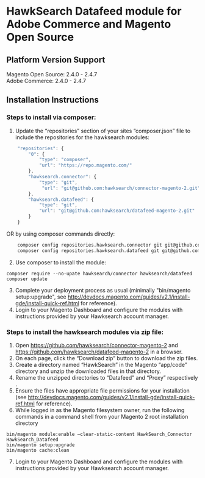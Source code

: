 # HawkSearch Datafeed module for Adobe Commerce and Magento Open Source

## Platform Version Support
Magento Open Source: 2.4.0 - 2.4.7  
Adobe Commerce: 2.4.0 - 2.4.7

## Installation Instructions
### Steps to install via composer:
1. Update the “repositories” section of your sites “composer.json” file to include the repositories for the hawksearch modules:
```javascript
    "repositories": {
        "0": {
            "type": "composer",
            "url": "https://repo.magento.com/"
        },
        "hawksearch.connector": {
            "type": "git",
             "url": "git@github.com:hawksearch/connector-magento-2.git"
        },
        "hawksearch.datafeed": {
            "type": "git",
            "url": "git@github.com:hawksearch/datafeed-magento-2.git"
        }
    }
```
 OR by using composer commands directly:
```bash
    composer config repositories.hawksearch.connector git git@github.com:hawksearch/connector-magento-2.git
    composer config repositories.hawksearch.datafeed git git@github.com:hawksearch/datafeed-magento-2.git
```

2. Use composer to install the module:
```
composer require --no-upate hawksearch/connector hawksearch/datafeed
composer update
```

3. Complete your deployment process as usual (minimally "bin/magento setup:upgrade", see http://devdocs.magento.com/guides/v2.1/install-gde/install-quick-ref.html for reference).
4. Login to your Magento Dashboard and configure the modules with instructions provided by your Hawksearch account manager.


### Steps to install the hawksearch modules via zip file:
1. Open https://github.com/hawksearch/connector-magento-2 and https://github.com/hawksearch/datafeed-magento-2 in a browser.
2. On each page, click the “Download zip” button to download the zip files.
3. Create a directory named “HawkSearch” in the Magento “app/code” directory and unzip the downloaded files in that directory.
4. Rename the unzipped directories to “Datafeed” and “Proxy” respectively .
5. Ensure the files have appropriate file permissions for your installation (see http://devdocs.magento.com/guides/v2.1/install-gde/install-quick-ref.html for reference).
6. While logged in as the Magento filesystem owner, run the following commands in a command shell from your Magento 2 root installation directory
```
bin/magento module:enable –clear-static-content HawkSearch_Connector HawkSearch_Datafeed
bin/magento setup:upgrade
bin/magento cache:clean
```
7. Login to your Magento Dashboard and configure the modules with instructions provided by your Hawksearch account manager.
